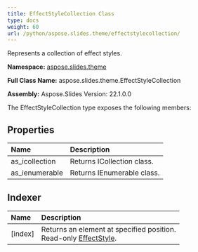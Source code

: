```yaml
---
title: EffectStyleCollection Class
type: docs
weight: 60
url: /python/aspose.slides.theme/effectstylecollection/
---
```


Represents a collection of effect styles.

**Namespace:** [aspose.slides.theme](/python/aspose.slides.theme/)

**Full Class Name:** aspose.slides.theme.EffectStyleCollection

**Assembly:**  Aspose.Slides Version: 22.1.0.0

The EffectStyleCollection type exposes the following members:
## **Properties**
|**Name**|**Description**|
| :- | :- |
|as_icollection|Returns ICollection class.|
|as_ienumerable|Returns IEnumerable class.|
## **Indexer**
|**Name**|**Description**|
| :- | :- |
|[index]|Returns an element at specified position.<br/>            Read-only [EffectStyle](/python/aspose.slides.theme/effectstyle/).|
